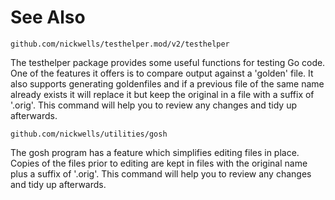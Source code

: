 <!-- Created by mkdoc DO NOT EDIT. -->

# See Also

```
github.com/nickwells/testhelper.mod/v2/testhelper
```
The testhelper package provides some useful functions for testing Go code\. One
of the features it offers is to compare output against a &apos;golden&apos;
file\. It also supports generating goldenfiles and if a previous file of the
same name already exists it will replace it but keep the original in a file with
a suffix of &apos;\.orig&apos;\. This command will help you to review any
changes and tidy up afterwards\.
```
github.com/nickwells/utilities/gosh
```
The gosh program has a feature which simplifies editing files in place\. Copies
of the files prior to editing are kept in files with the original name plus a
suffix of &apos;\.orig&apos;\. This command will help you to review any changes
and tidy up afterwards\.
